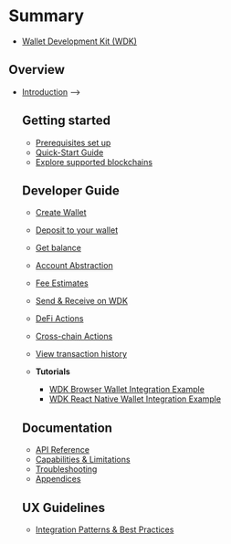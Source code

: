 # Summary

* [Wallet Development Kit (WDK)](README.md)

## Overview
* [Introduction](1-executive-summary/README.md)
  <!-- * [Manifesto](README.md)
  * [Beta Program](README.md)
  * [Core Concepts](3-architecture/README.md)
  * [Arquitecture](3-architecture/README.md)
  * [Capabilities & Limitations](6-capabilities/README.md)
  * [Supported Features](6-capabilities/supported-features.md)
<!-- * [Testing Guide](README.md)
* [Quick start](2-getting-started/README.md)
* [FAQ](README.md) --> -->

## Getting started
* [Prerequisites set up](2-getting-started/prerequisites.md)
* [Quick-Start Guide](2-getting-started/quick-start.md)
* [Explore supported blockchains](2-getting-started/supported-blockchains.md)


## Developer Guide
* [Create Wallet](7-developer-guide/create-wallet.md) 

* [Deposit to your wallet](7-developer-guide/deposit.md)
* [Get balance](7-developer-guide/get-balance.md)
* [Account Abstraction](7-developer-guide/account-abstraction.md)
* [Fee Estimates](7-developer-guide/quote.md)
* [Send & Receive on WDK](7-developer-guide/transfer.md)
* [DeFi Actions](7-developer-guide/defi.md)
* [Cross-chain Actions](7-developer-guide/cross-chain.md)
* [View transaction history](7-developer-guide/transaction-history.md)
* **Tutorials**
  * [WDK Browser Wallet Integration Example](7-developer-guide/scaffold-browser.md)
  * [WDK React Native Wallet Integration Example](7-developer-guide/scaffold-native.md)


## Documentation

* [API Reference](4-sdk-reference/README.md)
* [Capabilities & Limitations](6-capabilities/README.md)
* [Troubleshooting](8-troubleshooting/README.md)
<!-- - [Compliance & Legal](9-compliance/README.md) -->
* [Appendices](10-appendices/README.md)

## UX Guidelines
* [Integration Patterns & Best Practices](5-integration-patterns/README.md)
